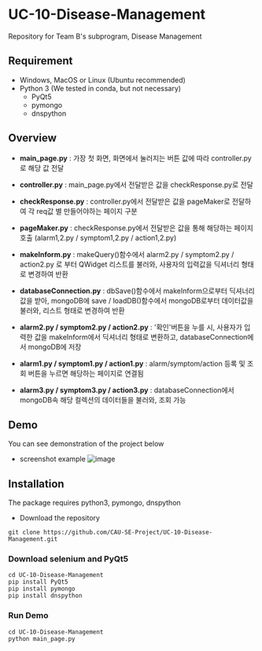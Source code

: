 # UC-10-Disease-Management
Repository for Team B's subprogram, Disease Management

## Requirement
- Windows, MacOS or Linux (Ubuntu recommended)
- Python 3 (We tested in conda, but not necessary)
  - PyQt5
  - pymongo
  - dnspython


## Overview
- **main_page.py** : 가장 첫 화면, 화면에서 눌러지는 버튼 값에 따라 controller.py로 해당 값 전달

- **controller.py** : main_page.py에서 전달받은 값을 checkResponse.py로 전달

- **checkResponse.py** : controller.py에서 전달받은 값을 pageMaker로 전달하여 각 req값 별 만들어야하는 페이지 구분

- **pageMaker.py** : checkResponse.py에서 전달받은 값을 통해 해당하는 페이지 호출 (alarm1,2.py / symptom1,2.py / action1,2.py)

- **makeInform.py** : makeQuery()함수에서 alarm2.py / symptom2.py / action2.py 로 부터 QWidget 리스트를 불러와, 사용자의 입력값을 딕셔너리 형태로 변경하여 반환
 
- **databaseConnection.py** : dbSave()함수에서 makeInform으로부터 딕셔너리 값을 받아, mongoDB에 save / loadDB()함수에서 mongoDB로부터 데이터값을 불러와, 리스트 형태로 변경하여 반환

- **alarm2.py / symptom2.py / action2.py** : '확인'버튼을 누를 시, 사용자가 입력한 값을 makeInform에서 딕셔너리 형태로 변환하고, databaseConnection에서 mongoDB에 저장

- **alarm1.py / symptom1.py / action1.py** : alarm/symptom/action 등록 및 조회 버튼을 누르면 해당하는 페이지로 연결됨

- **alarm3.py / symptom3.py / action3.py** : databaseConnection에서 mongoDB속 해당 컬렉션의 데이터들을 불러와, 조회 가능



## Demo
You can see demonstration of the project below

- screenshot example
![image]("#")


## Installation
The package requires python3, pymongo, dnspython
- Download the repository

```
git clone https://github.com/CAU-SE-Project/UC-10-Disease-Management.git
```

### Download selenium and PyQt5
```
cd UC-10-Disease-Management
pip install PyQt5
pip install pymongo
pip install dnspython
```

### Run Demo
```
cd UC-10-Disease-Management
python main_page.py
```
